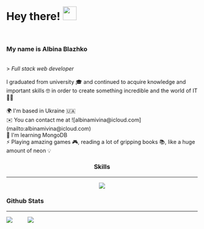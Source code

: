 <h1> Hey there! <img src="https://user-images.githubusercontent.com/18350557/176309783-0785949b-9127-417c-8b55-ab5a4333674e.gif" width="36" height="36"></h1> <br/> 
<h3> My name is Albina Blazhko </h3> <br/>
>  <i> Full stack web developer </i> <br/> 
 <br/> 
I graduated from university 🎓 and continued to acquire knowledge and important skills 🤓 in order to create something incredible and the world of IT 👩‍💻  </br>
<br/>
🌍  I'm based in Ukraine 🇺🇦 <br/>
✉️  You can contact me at ![albinamivina@icloud.com](mailto:albinamivina@icloud.com) <br/>
🧠  I'm learning MongoDB <br/>
⚡  Playing amazing games 🎮, reading a lot of gripping books 📚, like a huge amount of neon 💡<br/>

<h3 align="center"> Skills </h3> 
<hr/>

<p align="center">
  <a href="https://skillicons.dev">
    <img src="https://skillicons.dev/icons?i=html,css,sass,bootstrap,js,ts,react,nextjs,nodejs,nestjs,mongodb,py,cpp,figma" />
  </a>
</p>

### Github Stats
<hr/>

 <div style="display: flex; flex-direction: row;">
  <img class="img" style="display: block; margin-right: 40px;" src="https://github-readme-stats.vercel.app/api?username=Albinator1707&show_icons=true&theme=radical" />
  <img class="img" src="https://github-readme-stats.vercel.app/api/top-langs/?username=Albinator1707&theme=radical&layout=compact" />
</div>

